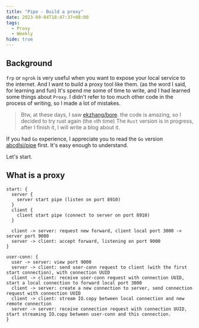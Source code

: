 ```yaml
---
title: "Pipe - Build a proxy"
date: 2023-09-04T18:47:37+08:00
tags:
  - Proxy
  - Weekly
hide: true
---
```


## Background
`frp` or `ngrok` is very useful when you want to expose your local service to the internet. And I want to build a proxy tool like them. (as the word I said, for learning and fun)
It's spend me some of time to write, and I had learned some things about `Proxy`.  I didn't refer to too much other code in the process of writing, so I made a lot of mistakes.

> Btw, at these days, I saw [ekzhang/bore](https://github.com/ekzhang/bore). the code is amazing, so I decided to try rust again (the `n`th time)
> The `Rust` version is in progress, after I finish it, I will write a blog about it.

If you had `Go` experience, I appreciate you to read the `Go` version [abcdlsj/pipe](https//github.com/abcdlsj/pipe) first. It's easy enough to understand.

Let's start.

## What is a proxy

```d2 theme=104
start: {
  server {
    server start pipe (listen on port 8910)
  }
  client {
    client start pipe (connect to server on port 8910)
  }

  client -> server: request new forward, client local port 3000 -> server port 9000
  server -> client: accept forward, listening on port 9000
}

user-conn: {
  user -> server: view port 9000
  server -> client: send user-conn request to client (with the first start connection), with connection UUID
  client -> client: receive user-conn request with connection UUID, start a local connection to forward local port 3000
  client -> server: create a new connection to server, send connection request with connection UUID
  client -> client: stream IO.copy between local connection and new remote connection
  server -> server: receive connection request with connection UUID, start streaming IO.copy between user-conn and this connection.
}
```
